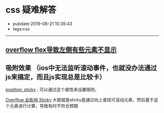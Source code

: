 # css 疑难解答

- pubdate:2019-08-21 10:35:43
- tags:css

---------

## [overflow flex导致左侧有些元素不显示](https://segmentfault.com/q/1010000013475438)

## 吸附效果 （ios中无法监听滚动事件，也就没办法通过js来搞定，而且js实现总是比较卡）

[position: sticky](https://developer.mozilla.org/zh-CN/docs/Web/CSS/position) ; 可以通过这个属性来设置吸附。

[Overflow 会影响 Sticky](https://juejin.im/post/5cde75636fb9a07ef562048a) 大致就是sticky是通过向上查找可滚动元素，然后基于这个元素进行计算，导致有时不符合预期
